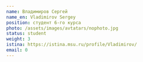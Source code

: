 ```yaml
---
name: Владимиров Сергей
name_en: Vladimirov Sergey
position: студент 6-го курса
photo: /assets/images/avtatars/nophoto.jpg
status: student
weight: 3
istina: https://istina.msu.ru/profile/Vladimirov/
email: 0
---
```

